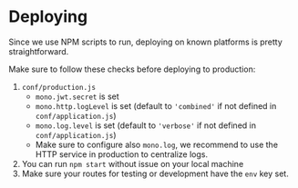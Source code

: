 # Deploying

Since we use NPM scripts to run, deploying on known platforms is pretty straightforward.

Make sure to follow these checks before deploying to production:

1. `conf/production.js`
    -  `mono.jwt.secret` is set
    - `mono.http.logLevel` is set (default to `'combined'` if not defined in `conf/application.js`)
    - `mono.log.level` is set (default to `'verbose'` if not defined in `conf/application.js`)
    - Make sure to configure also `mono.log`, we recommend to use the HTTP service in production to centralize logs.
2. You can run `npm start` without issue on your local machine
3. Make sure your routes for testing or development have the `env` key set.

